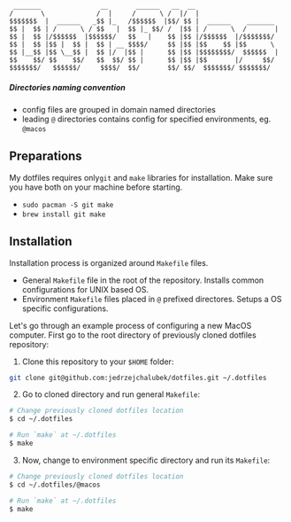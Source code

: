 ```
 _______               __       ______   __  __                     
/       \             /  |     /      \ /  |/  |                    
$$$$$$$  |  ______   _$$ |_   /$$$$$$  |$$/ $$ |  ______    _______ 
$$ |  $$ | /      \ / $$   |  $$ |_ $$/ /  |$$ | /      \  /       |
$$ |  $$ |/$$$$$$  |$$$$$$/   $$   |    $$ |$$ |/$$$$$$  |/$$$$$$$/ 
$$ |  $$ |$$ |  $$ |  $$ | __ $$$$/     $$ |$$ |$$    $$ |$$      \ 
$$ |__$$ |$$ \__$$ |  $$ |/  |$$ |      $$ |$$ |$$$$$$$$/  $$$$$$  |
$$    $$/ $$    $$/   $$  $$/ $$ |      $$ |$$ |$$       |/     $$/ 
$$$$$$$/   $$$$$$/     $$$$/  $$/       $$/ $$/  $$$$$$$/ $$$$$$$/  

```

##### Directories naming convention

- config files are grouped in domain named directories
- leading `@` directories contains config for specified environments, eg. `@macos`

## Preparations

My dotfiles requires only`git` and `make` libraries for installation. Make sure you have both on your machine before starting.

- `sudo pacman -S git make`
- `brew install git make`

## Installation

Installation process is organized around `Makefile` files.

- General `Makefile` file in the root of the repository. Installs common configurations for UNIX based OS.
- Environment `Makefile` files placed in `@` prefixed directores. Setups a OS specific configurations.

Let's go through an example process of configuring a new MacOS computer. First go to the root directory of previously cloned dotfiles repository:

1. Clone this repository to your `$HOME` folder: 

```bash
git clone git@github.com:jedrzejchalubek/dotfiles.git ~/.dotfiles
```

2. Go to cloned directory and run general `Makefile`:

```bash
# Change previously cloned dotfiles location
$ cd ~/.dotfiles

# Run `make` at ~/.dotfiles
$ make
```

3. Now, change to environment specific directory and run its `Makefile`:

```bash
# Change previously cloned dotfiles location
$ cd ~/.dotfiles/@macos

# Run `make` at ~/.dotfiles
$ make
```
